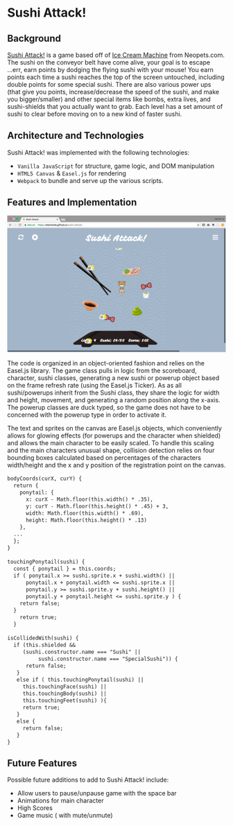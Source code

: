 
# Sushi Attack!

## Background

[Sushi Attack!](https://dischorde.github.io/sushi-attack/) is a game based off of [Ice Cream Machine](http://www.neopets.com/games/icecream2.phtml) from Neopets.com. The sushi on the conveyor belt have come alive, your goal is to escape ...err, earn points by dodging the flying sushi with your mouse! You earn points each time a sushi reaches the top of the screen untouched, including double points for some special sushi. There are also various power ups (that give you points, increase/decrease the speed of the sushi, and make you bigger/smaller) and other special items like bombs, extra lives, and sushi-shields that you actually want to grab. Each level has a set amount of sushi to clear before moving on to a new kind of faster sushi. 

## Architecture and Technologies

Sushi Attack! was implemented with the following technologies:

 - `Vanilla JavaScript` for structure, game logic, and DOM manipulation
 - `HTML5 Canvas` & `Easel.js` for rendering
 - `Webpack`  to bundle and serve up the various scripts.

## Features and Implementation

![](/docs/sushi-screengrab.png)

The code is organized in an object-oriented fashion and relies on the Easel.js library. The game class pulls in logic from the scoreboard, character, sushi classes, generating a new sushi or powerup object based on the frame refresh rate (using the Easel.js Ticker). As as all sushi/powerups inherit from the Sushi class, they share the logic for width and height, movement, and generating a random position along the x-axis. The powerup classes are duck typed, so the game does not have to be concerned with the powerup type in order to activate it. 

The text and sprites on the canvas are Easel.js objects, which conveniently allows for glowing effects (for powerups and the character when shielded) and allows the main character to be easily scaled. To handle this scaling and the main characters unusual shape, collision detection relies on four bounding boxes calculated based on percentages of the characters width/height and the x and y position of the registration point on the canvas.

    bodyCoords(curX, curY) {
	  return {
        ponytail: {
          x: curX - Math.floor(this.width() * .35),
          y: curY - Math.floor(this.height() * .45) + 3,
          width: Math.floor(this.width() * .69),
          height: Math.floor(this.height() * .13)
        },
      ...
      };
    }

    touchingPonytail(sushi) {
      const { ponytail } = this.coords;
      if ( ponytail.x >= sushi.sprite.x + sushi.width() ||
          ponytail.x + ponytail.width <= sushi.sprite.x ||
          ponytail.y >= sushi.sprite.y + sushi.height() ||
          ponytail.y + ponytail.height <= sushi.sprite.y ) {
        return false;
      }
        return true;
      }

    isCollidedWith(sushi) {
      if (this.shielded &&
         (sushi.constructor.name === "Sushi" ||
              sushi.constructor.name === "SpecialSushi")) {
          return false;
       }
       else if ( this.touchingPonytail(sushi) ||
         this.touchingFace(sushi) ||
         this.touchingBody(sushi) ||
         this.touchingFeet(sushi) ){
         return true;
       }
       else {
         return false;
       } 
    }

## Future Features

Possible future additions to add to Sushi Attack! include:

- Allow users to pause/unpause game with the space bar
- Animations for main character
- High Scores
- Game music ( with mute/unmute)